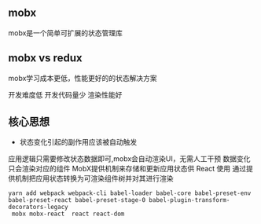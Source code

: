 ## mobx
mobx是一个简单可扩展的状态管理库

## mobx vs redux
mobx学习成本更低，性能更好的的状态解决方案

开发难度低
开发代码量少
渲染性能好

## 核心思想
- 状态变化引起的副作用应该被自动触发

应用逻辑只需要修改状态数据即可,mobx会自动渲染UI，无需人工干预
数据变化只会渲染对应的组件
MobX提供机制来存储和更新应用状态供 React 使用
通过提供机制把应用状态转换为可渲染组件树并对其进行渲染

```
yarn add webpack webpack-cli babel-loader babel-core babel-preset-env babel-preset-react babel-preset-stage-0 babel-plugin-transform-decorators-legacy
 mobx mobx-react  react react-dom
```
